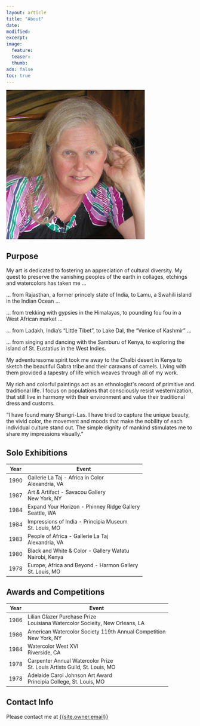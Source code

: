```yaml
---
layout: article
title: "About"
date: 
modified:
excerpt:
image:
  feature:
  teaser:
  thumb:
ads: false
toc: true
---
```


![Lisbeth Hamlin](/images/lisbeth-hamlin.jpg)

## Purpose

My art is dedicated to fostering an appreciation of cultural diversity. My quest to preserve the vanishing peoples of the earth in collages, etchings and watercolors has taken me ...

... from Rajasthan, a former princely state of India, to Lamu, a Swahili island in the Indian Ocean ...

... from trekking with gypsies in the Himalayas, to pounding fou fou in a West African market ...

... from Ladakh, India’s “Little Tibet”, to Lake Dal, the “Venice of Kashmir” ...

... from singing and dancing with the Samburu of Kenya, to exploring the island of St. Eustatius in the West Indies.

My adventuresome spirit took me away to the Chalbi desert in Kenya to sketch the beautiful Gabra tribe and their caravans of camels. Living with them provided a tapestry of life which weaves through all of my work.

My rich and colorful paintings act as an ethnologist's record of primitive and traditional life. I focus on populations that consciously resist westernization, that still live in harmony with their environment and value their traditional dress and customs.

“I have found many Shangri-Las. I have tried to capture the unique beauty, the vivid color, the movement and moods that make the nobility of each individual culture stand out. The simple dignity of mankind stimulates me to share my impressions visually.”

## Solo Exhibitions

| Year| Event |
|------|------|
| 1990 | Gallerie La Taj - Africa in Color <br/> Alexandria, VA |
| 1987 | Art & Artifact - Savacou Gallery <br/> New York, NY |
| 1984 | Expand Your Horizon - Phinney Ridge Gallery <br/> Seattle, WA |
| 1984 | Impressions of India - Principia Museum <br/> St. Louis, MO |
| 1983 | People of Africa - Gallerie La Taj <br/> Alexandria, VA |
| 1980 | Black and White & Color - Gallery Watatu <br/> Nairobi, Kenya |
| 1978 | Europe, Africa and Beyond - Harmon Gallery <br/> St. Louis, MO |

## Awards and Competitions

| Year | Event |
|------|-------|
| 1986 | Lilian Glazer Purchase Prize <br/> Louisiana Watercolor Socieity, New Orleans, LA |
| 1986 | American Watercolor Society 119th Annual Competition <br/> New York, NY |
| 1984 | Watercolor West XVI <br/> Riverside, CA |
| 1978 | Carpenter Annual Watercolor Prize <br/> St. Louis Artists Guild, St. Louis, MO |
| 1978 | Adelaide Carol Johnson Art Award <br/> Principia College, St. Louis, MO |

## Contact Info

Please contact me at [{{site.owner.email}}](mailto:{{site.owner.email}})
